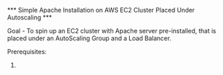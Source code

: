 *** Simple Apache Installation on AWS EC2 Cluster Placed Under Autoscaling ***

Goal - To spin up an EC2 cluster with Apache server pre-installed, that is placed under an AutoScaling Group and a Load Balancer.

Prerequisites:

1. 

